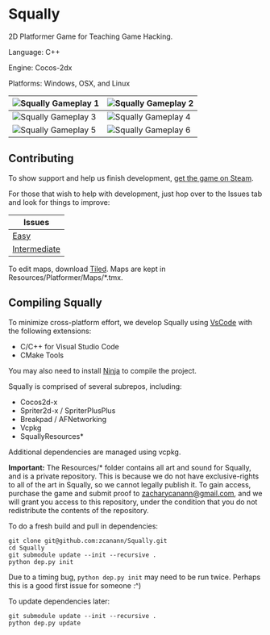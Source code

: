 Squally
=========
2D Platformer Game for Teaching Game Hacking.

Language: C++

Engine: Cocos-2dx

Platforms: Windows, OSX, and Linux

![Squally Gameplay 1](https://i.imgur.com/M2KMSZ9.png) | ![Squally Gameplay 2](https://i.imgur.com/U3bbo1v.png)
------------ | -------------
![Squally Gameplay 3](https://i.imgur.com/1hvYk3K.png) | ![Squally Gameplay 4](https://i.imgur.com/bOSKa7p.png)
![Squally Gameplay 5](https://i.imgur.com/0WpBLxS.png) | ![Squally Gameplay 6](https://i.imgur.com/iYUfJGq.png)

Contributing
------------
To show support and help us finish development, [get the game on Steam](https://store.steampowered.com/app/770200/Squally/).

For those that wish to help with development, just hop over to the Issues tab and look for things to improve:

Issues |
------------ |
[Easy](https://github.com/Squalr/Squally/labels/good%20first%20issue) |
[Intermediate](https://github.com/Squalr/Squally/labels/good%20first%20issue%20%28intermediate%29) |

To edit maps, download [Tiled](https://www.mapeditor.org/). Maps are kept in Resources/Platformer/Maps/*.tmx.

Compiling Squally
------------
To minimize cross-platform effort, we develop Squally using [VsCode](https://code.visualstudio.com/) with the following extensions:
- C/C++ for Visual Studio Code
- CMake Tools

You may also need to install [Ninja](https://github.com/ninja-build/ninja/wiki/Pre-built-Ninja-packages) to compile the project.

Squally is comprised of several subrepos, including:
- Cocos2d-x
- Spriter2d-x / SpriterPlusPlus
- Breakpad / AFNetworking
- Vcpkg
- SquallyResources*

Additional dependencies are managed using vcpkg.

**Important:** The Resources/* folder contains all art and sound for Squally, and is a private repository. This is because we do not have exclusive-rights to all of the art in Squally, so we cannot legally publish it. To gain access, purchase the game and submit proof to zacharycanann@gmail.com, and we will grant you access to this repository, under the condition that you do not redistribute the contents of the repository.

To do a fresh build and pull in dependencies:
```
git clone git@github.com:zcanann/Squally.git
cd Squally
git submodule update --init --recursive .
python dep.py init
```
Due to a timing bug, `python dep.py init` may need to be run twice. Perhaps this is a good first issue for someone :^)

To update dependencies later:
```
git submodule update --init --recursive .
python dep.py update
```
